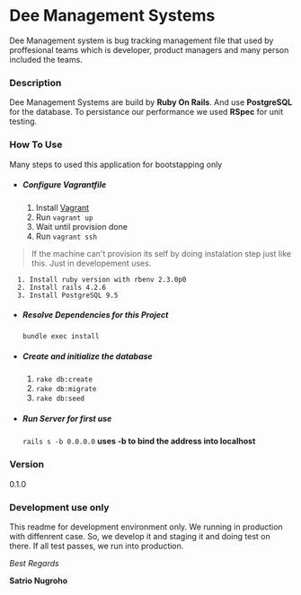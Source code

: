 # Dee Management Systems

Dee Management system is bug tracking management file that used by proffesional teams which is developer, product managers and many person included the teams.

### Description
Dee Management Systems are build by **Ruby On Rails**. And use **PostgreSQL** for the database. To persistance our performance we used **RSpec** for unit testing.

### How To Use
Many steps to used this application for bootstapping only
  - ##### Configure Vagrantfile
      1. Install [Vagrant]
      2. Run ```vagrant up ```
      3. Wait until provision done
      4. Run ```vagrant ssh```

  > If the machine can't provision its self by doing instalation step just like this. Just in developement uses.
  >
      1. Install ruby version with rbenv 2.3.0p0
      2. Install rails 4.2.6
      3. Install PostgreSQL 9.5

  - ##### Resolve Dependencies for this Project
    ```bundle exec install```

  - ##### Create and initialize the database
      1. ```rake db:create```
      2. ```rake db:migrate```
      3. ```rake db:seed```
  - ##### Run Server for first use
    ```rails s -b 0.0.0.0``` **uses -b to bind the address into localhost**

### Version
0.1.0

### Development use only
This readme for development environment only. We running in production with diffenrent case. So, we develop it and staging it and doing test on there. If all test passes, we run into production.

_Best Regards_

**Satrio Nugroho**

[Vagrant]: 'https://www.vagrantup.com/docs/vagrantfile/'
